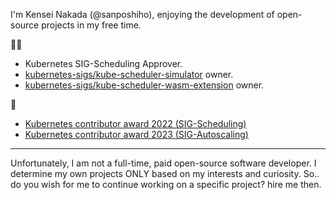 I'm Kensei Nakada (@sanposhiho), enjoying the development of open-source projects in my free time.

👷‍♂️

- Kubernetes SIG-Scheduling Approver.
- [kubernetes-sigs/kube-scheduler-simulator](https://github.com/kubernetes-sigs/kube-scheduler-simulator) owner.
- [kubernetes-sigs/kube-scheduler-wasm-extension](https://github.com/kubernetes-sigs/kube-scheduler-wasm-extension) owner.

🥇 

- [Kubernetes contributor award 2022 (SIG-Scheduling)](https://www.kubernetes.dev/community/awards/2022/#scheduling)
- [Kubernetes contributor award 2023 (SIG-Autoscaling)](https://www.kubernetes.dev/community/awards/2023/#autoscaling)

---

Unfortunately, I am not a full-time, paid open-source software developer. 
I determine my own projects ONLY based on my interests and curiosity. So.. do you wish for me to continue working on a specific project? hire me then.
